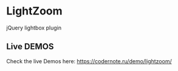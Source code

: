 # LightZoom
jQuery lightbox plugin

## Live DEMOS
Check the live Demos here: https://codernote.ru/demo/lightzoom/
